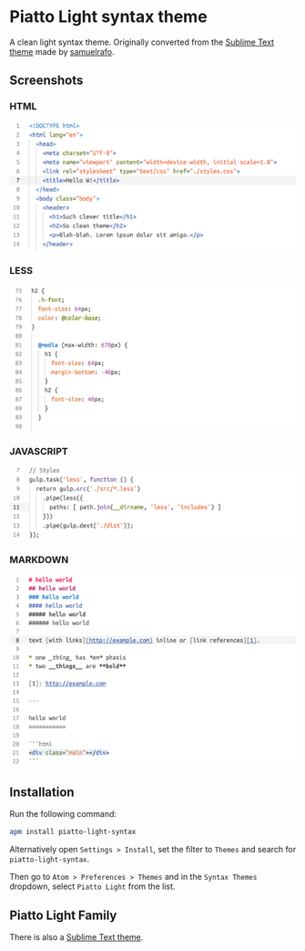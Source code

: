 # Piatto Light syntax theme

A clean light syntax theme.
Originally converted from the [Sublime Text theme](https://github.com/samuelrafo/piatto) made by [samuelrafo](https://github.com/samuelrafo).
## Screenshots
### HTML

![piatto-light-syntax](https://raw.githubusercontent.com/drugoi/piatto-light-syntax/master/images/html.png)

### LESS
![piatto-light-syntax](https://raw.githubusercontent.com/drugoi/piatto-light-syntax/master/images/less.png)

### JAVASCRIPT
![piatto-light-syntax](https://raw.githubusercontent.com/drugoi/piatto-light-syntax/master/images/js.png)

### MARKDOWN
![piatto-light-syntax](https://raw.githubusercontent.com/drugoi/piatto-light-syntax/master/images/md.png)

## Installation
Run the following command:
```sh
apm install piatto-light-syntax
```

Alternatively open `Settings > Install`, set the filter to `Themes` and search for `piatto-light-syntax`.

Then go to `Atom > Preferences > Themes` and in the `Syntax Themes` dropdown, select `Piatto Light` from the list.

## Piatto Light Family
There is also a [Sublime Text theme](https://github.com/samuelrafo/piatto).
